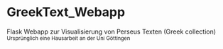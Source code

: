 # GreekText_Webapp

Flask Webapp zur Visualisierung von Perseus Texten (Greek collection) 
<small>Ursprünglich eine Hausarbeit an der Uni Göttingen</small>

